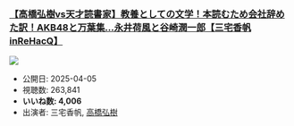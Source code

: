 ### [【高橋弘樹vs天才読書家】教養としての文学！本読むため会社辞めた訳！AKB48と万葉集…永井荷風と谷崎潤一郎【三宅香帆inReHacQ】](https://www.youtube.com/watch?v=ZARl6uTUSX0)
[![](https://img.youtube.com/vi/ZARl6uTUSX0/hqdefault.jpg)](https://www.youtube.com/watch?v=ZARl6uTUSX0)
-   公開日: 2025-04-05
-   視聴数: 263,841
-   **いいね数: 4,006**
-   出演者: 三宅香帆, [高橋弘樹](/rehacq_fan/people/高橋弘樹 "wikilink")
